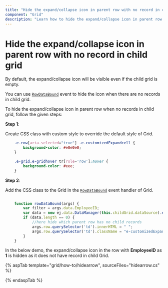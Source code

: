 ```yaml
---
title: "Hide the expand/collapse icon in parent row with no record in child grid"
component: "Grid"
description: "Learn how to hide the expand/collapse icon in parent row with no record in child grid."
---
```


# Hide the expand/collapse icon in parent row with no record in child grid

By default, the expand/collapse icon will be visible even if the child grid is empty.

You can use [`RowDataBound`](https://help.syncfusion.com/cr/cref_files/aspnetcore-js2/Syncfusion.EJ2~Syncfusion.EJ2.Grids.Grid~RowDataBound.html) event to hide the icon when there are no records in child grid.

To hide the expand/collapse icon in parent row when no records in child grid, follow the given steps:

**Step 1**:

Create CSS class with custom style to override the default style of Grid.

```css
    .e-row[aria-selected="true"] .e-customizedExpandcell {
        background-color: #e0e0e0;
    }

    .e-grid.e-gridhover tr[role='row']:hover {
        background-color: #eee;
    }

```

**Step 2**:

Add the CSS class to the Grid in the [`RowDataBound`](https://help.syncfusion.com/cr/cref_files/aspnetcore-js2/Syncfusion.EJ2~Syncfusion.EJ2.Grids.Grid~RowDataBound.html) event handler of Grid.

```typescript

    function rowDataBound(args) {
        var filter = args.data.EmployeeID;
        var data = new ej.data.DataManager(this.childGrid.dataSource).executeLocal(new ej.data.Query().where("EmployeeID", "equal", parseInt(filter), true));
        if (data.length == 0) {
            //here hide which parent row has no child records
            args.row.querySelector('td').innerHTML = " ";
            args.row.querySelector('td').className = "e-customizedExpandcell";
        }
    }

```

In the below demo, the expand/collapse icon in the row with **EmployeeID** as **1** is hidden as it does not have record in child Grid.

{% aspTab template="grid/how-to/hidearrow", sourceFiles="hidearrow.cs" %}

{% endaspTab %}
